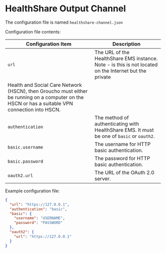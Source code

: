 # HealthShare Output Channel
The configuration file is named `healthshare-channel.json`

Configuration file contents:

| Configuration Item | Description |
|--------------------|-------------|
| `url` | The URL of the HealthShare EMS instance. Note - is this is not located on the Internet but the private
Health and Social Care Network (HSCN), then Groucho must either be running on a computer on the HSCN or has a suitable VPN connection into HSCN. |
| `authentication` | The method of authenticating with HealthShare EMS. It must be one of `basic` or `oauth2`. |
| `basic.username` | The username for HTTP basic authentication. |
| `basic.password` | The password for HTTP basic authentication. |
| `oauth2.url` | The URL of the OAuth 2.0 server. |

Example configuration file:
```JSON
{
  "url": "https://127.0.0.1",
  "authentication": "basic",
  "basic": {
    "username": "USERNAME",
    "password": "PASSWORD"
  },
  "oauth2": {
    "url": "https://127.0.0.1"
  }
}
```
